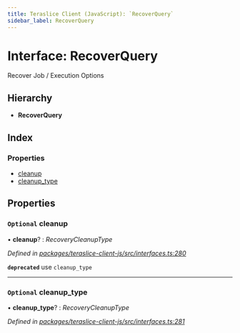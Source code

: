 ```yaml
---
title: Teraslice Client (JavaScript): `RecoverQuery`
sidebar_label: RecoverQuery
---
```


# Interface: RecoverQuery

Recover Job / Execution Options

## Hierarchy

* **RecoverQuery**

## Index

### Properties

* [cleanup](recoverquery.md#optional-cleanup)
* [cleanup_type](recoverquery.md#optional-cleanup_type)

## Properties

### `Optional` cleanup

• **cleanup**? : *RecoveryCleanupType*

*Defined in [packages/teraslice-client-js/src/interfaces.ts:280](https://github.com/terascope/teraslice/blob/78714a985/packages/teraslice-client-js/src/interfaces.ts#L280)*

**`deprecated`** use `cleanup_type`

___

### `Optional` cleanup_type

• **cleanup_type**? : *RecoveryCleanupType*

*Defined in [packages/teraslice-client-js/src/interfaces.ts:281](https://github.com/terascope/teraslice/blob/78714a985/packages/teraslice-client-js/src/interfaces.ts#L281)*
